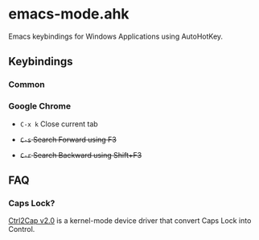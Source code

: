 # emacs-mode.ahk

Emacs keybindings for Windows Applications using AutoHotKey.

## Keybindings

### Common

### Google Chrome

- `C-x k`   Close current tab

- ~~`C-s` Search Forward using F3~~

- ~~`C-r` Search Backward using Shift+F3~~


## FAQ

### Caps Lock?

[Ctrl2Cap v2.0](https://technet.microsoft.com/en-us/sysinternals/bb897578.aspx?f=255&MSPPError=-2147217396) is a kernel-mode device driver that convert Caps Lock into Control.